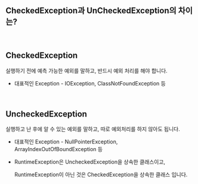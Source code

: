 ## CheckedException과 UnCheckedException의 차이는?

<br/>

## CheckedException

실행하기 전에 예측 가능한 예외를 말하고, 반드시 예외 처리를 해야 합니다.

- 대표적인 Exception - IOException, ClassNotFoundException 등

<br/>

## UncheckedException

실행하고 난 후에 알 수 있는 예외를 말하고, 따로 예외처리를 하지 않아도 됩니다.

- 대표적인 Exception - NullPointerException, ArrayIndexOutOfBoundException 등

- RuntimeException은 UncheckedException을 상속한 클래스이고, 

    RuntimeException이 아닌 것은 CheckedException을 상속한 클래스 입니다.